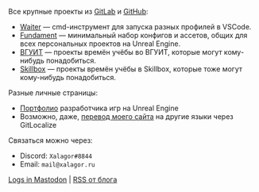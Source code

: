 Все крупные проекты из [GitLab] и [GitHub]:

- [Waiter] — cmd-инструмент для запуска разных профилей в VSCode.
- [Fundament] — минимальный набор конфигов и ассетов, общих для всех персональных проектов на Unreal Engine.
- [ВГУИТ][VSUET] — проекты времён учёбы во ВГУИТ, которые могут кому-нибудь понадобиться.
- [Skillbox] — проекты времён учёбы в Skillbox, которые тоже могут кому-нибудь понадобиться.

Разные личные страницы:

- [Портфолио][Portfolio] разработчика игр на Unreal Engine
- Возможно, даже, [перевод моего сайта](https://gitlocalize.com/repo/8169) на другие языки через GitLocalize

Связаться можно через:

- Discord: `Xalagor#8844`
- Email: `mail@xalagor.ru`

[Logs in Mastodon][Mastodon] | [RSS от блога][RSS]

[GitHub]: https://github.com/xalagor
[GitLab]: https://gitlab.com/xalagor
[Waiter]: https://github.com/xalagor/waiter
[Fundament]: https://gitlab.com/xalagor/fundament
[VSUET]: https://gitlab.com/education-vsuet
[Skillbox]: https://gitlab.com/skillbox-xalagor
[Portfolio]: https://xalagor.github.io/docs/ru/portfolio/
[Mastodon]: https://mastodon.gamedev.place/@xalagor
[RSS]: https://xalagor.github.io/docs/ru/index.xml